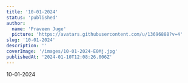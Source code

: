 ```yaml
---
title: '10-01-2024'
status: 'published'
author:
  name: 'Praveen Juge'
  picture: 'https://avatars.githubusercontent.com/u/13696888?v=4'
slug: '10-01-2024'
description: ''
coverImage: '/images/10-01-2024-E0Mj.jpg'
publishedAt: '2024-01-10T12:08:26.006Z'
---
```


10-01-2024